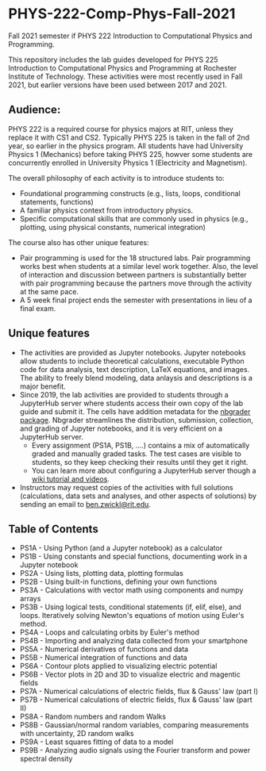 # PHYS-222-Comp-Phys-Fall-2021
Fall 2021 semester if PHYS 222 Introduction to Computational Physics and Programming.

This repository includes the lab guides developed for PHYS 225 Introduction to Computational Physics and Programming at Rochester Institute of Technology. These activities were most recently used in Fall 2021, but earlier versions have been used between 2017 and 2021. 

## Audience: 
PHYS 222 is a required course for physics majors at RIT, unless they replace it with CS1 and CS2. Typically PHYS 225 is taken in the fall of 2nd year, so earlier in the physics program. All students have had University Physics 1 (Mechanics) before taking PHYS 225, howver some students are concurrently enrolled in University Physics 1 (Electricity and Magnetism). 

The overall philosophy of each activity is to introduce students to: 
* Foundational programming constructs (e.g., lists, loops, conditional statements, functions)
* A familiar physics context from introductory physics. 
* Specific computational skills that are commonly used in physics (e.g., plotting, using physical constants, numerical integration)

The course also has other unique features: 
* Pair programming is used for the 18 structured labs. Pair programming works best when students at a similar level work together. Also, the level of interaction and discussion between partners is substantially better with pair programming because the partners move through the activity at the same pace. 
* A 5 week final project ends the semester with presentations in lieu of a final exam. 

## Unique features

* The activities are provided as Jupyter notebooks. Jupyter notebooks allow students to include theoretical calculations, executable Python code for data analysis, text description, LaTeX equations, and images. The ability to freely blend modeling, data anlaysis and descriptions is a major benefit. 
* Since 2019, the lab activities are provided to students through a JupyterHub server where students access their own copy of the lab guide and submit it. The cells have addition metadata for the [nbgrader package](https://nbgrader.readthedocs.io/en/stable/).  Nbgrader streamlines the distribution, submission, collection, and grading of Jupyter notebooks, and it is very efficient on a JupyterHub server.  
    * Every assignment (PS1A, PS1B, ....) contains a mix of automatically graded and manually graded tasks. The test cases are visible to students, so they keep checking their results until they get it right. 
    * You can learn more about configuring a JupyterHub server though a [wiki tutorial and videos](https://wiki.rit.edu/display/JupyterForTeaching/JupyterHub+Tutorial).
 * Instructors may request copies of the activities with full solutions (calculations, data sets and analyses, and other aspects of solutions) by sending an email to ben.zwickl@rit.edu.

## Table of Contents

* PS1A - Using Python (and a Jupyter notebook) as a calculator
* PS1B - Using constants and special functions, documenting work in a Jupyter notebook
* PS2A - Using lists, plotting data, plotting formulas
* PS2B - Using built-in functions, defining your own functions
* PS3A - Calculations with vector math using components and numpy arrays
* PS3B - Using logical tests, conditional statements (if, elif, else), and loops. Iteratively solving Newton's equations of motion using Euler's method.
* PS4A - Loops and calculating orbits by Euler's method
* PS4B - Importing and analyzing data collected from your smartphone
* PS5A - Numerical derivatives of functions and data
* PS5B - Numerical integration of functions and data
* PS6A - Contour plots applied to visualizing electric potential
* PS6B - Vector plots in 2D and 3D to visualize electric and magentic fields
* PS7A - Numerical calculations of electric fields, flux & Gauss' law (part I)
* PS7B - Numerical calculations of electric fields, flux & Gauss' law (part II)
* PS8A - Random numbers and random Walks
* PS8B - Gaussian/normal random variables, comparing measurements with uncertainty, 2D random walks
* PS9A - Least squares fitting of data to a model
* PS9B - Analyzing audio signals using the Fourier transform and power spectral density
